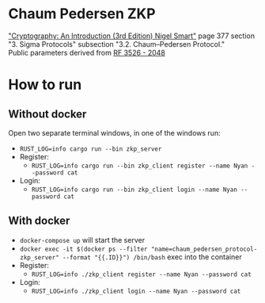 # Chaum Pedersen ZKP
["Cryptography: An Introduction (3rd Edition) Nigel Smart"](https://www.cs.umd.edu/~waa/414-F11/IntroToCrypto.pdf) page 377 section "3. Sigma Protocols" subsection "3.2. Chaum–Pedersen Protocol."  
Public parameters derived from [RF 3526 - 2048](https://www.rfc-editor.org/rfc/rfc3526#page-3)

# How to run

## Without docker
Open two separate terminal windows, in one of the windows run:
- `RUST_LOG=info cargo run --bin zkp_server`
- Register:
  - `RUST_LOG=info cargo run --bin zkp_client register --name Nyan --password cat`
- Login:
  - `RUST_LOG=info cargo run --bin zkp_client login --name Nyan --password cat`

## With docker
- `docker-compose up` will start the server
- `docker exec -it $(docker ps --filter "name=chaum_pedersen_protocol-zkp_server" --format "{{.ID}}") /bin/bash` exec into the container
- Register:
  - `RUST_LOG=info ./zkp_client register --name Nyan --password cat`
- Login:
  - `RUST_LOG=info ./zkp_client login --name Nyan --password cat`
